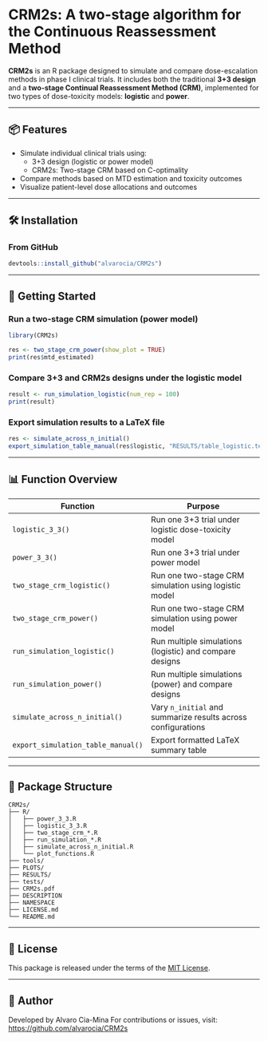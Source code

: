 # CRM2s: A two-stage algorithm for the Continuous Reassessment Method

**CRM2s** is an R package designed to simulate and compare dose-escalation methods in phase I clinical trials. It includes both the traditional **3+3 design** and a **two-stage Continual Reassessment Method (CRM)**, implemented for two types of dose-toxicity models: **logistic** and **power**.

------------------------------------------------------------------------

## 📦 Features

-   Simulate individual clinical trials using:
    -   3+3 design (logistic or power model)
    -   CRM2s: Two-stage CRM based on C-optimality
-   Compare methods based on MTD estimation and toxicity outcomes
-   Visualize patient-level dose allocations and outcomes

------------------------------------------------------------------------

## 🛠 Installation

### From GitHub

``` r
devtools::install_github("alvarocia/CRM2s")
```

------------------------------------------------------------------------

## 🚀 Getting Started

### Run a two-stage CRM simulation (power model)

``` r
library(CRM2s)

res <- two_stage_crm_power(show_plot = TRUE)
print(res$mtd_estimated)
```

### Compare 3+3 and CRM2s designs under the logistic model

``` r
result <- run_simulation_logistic(num_rep = 100)
print(result)
```

### Export simulation results to a LaTeX file

``` r
res <- simulate_across_n_initial()
export_simulation_table_manual(res$logistic, "RESULTS/table_logistic.tex")
```

------------------------------------------------------------------------

## 📊 Function Overview

| Function                     | Purpose                                                           |
|-----------------------------|-------------------------------------------------------------------|
| `logistic_3_3()`            | Run one 3+3 trial under logistic dose-toxicity model              |
| `power_3_3()`               | Run one 3+3 trial under power model                               |
| `two_stage_crm_logistic()`  | Run one two-stage CRM simulation using logistic model             |
| `two_stage_crm_power()`     | Run one two-stage CRM simulation using power model                |
| `run_simulation_logistic()` | Run multiple simulations (logistic) and compare designs           |
| `run_simulation_power()`    | Run multiple simulations (power) and compare designs              |
| `simulate_across_n_initial()` | Vary `n_initial` and summarize results across configurations    |
| `export_simulation_table_manual()` | Export formatted LaTeX summary table                      |

---

## 📁 Package Structure

```         
CRM2s/
├── R/
│   ├── power_3_3.R
│   ├── logistic_3_3.R
│   ├── two_stage_crm_*.R
│   ├── run_simulation_*.R
│   ├── simulate_across_n_initial.R
│   └── plot_functions.R
├── tools/
├── PLOTS/
├── RESULTS/
├── tests/
├── CRM2s.pdf
├── DESCRIPTION
├── NAMESPACE
├── LICENSE.md
└── README.md
```

---

## 📄 License

This package is released under the terms of the [MIT License](LICENSE.md).

------------------------------------------------------------------------

## 👤 Author

Developed by Alvaro Cia-Mina For contributions or issues, visit: <https://github.com/alvarocia/CRM2s>
